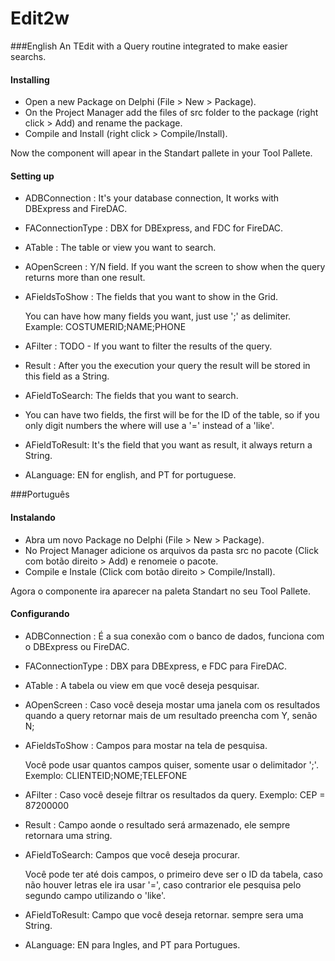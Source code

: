 # Edit2w

###English
An TEdit with a Query routine integrated to make easier searchs. 

#### Installing

* Open a new Package on Delphi (File > New > Package).
* On the Project Manager add the files of src folder to the package (right click > Add) and rename the package.
* Compile and Install (right click > Compile/Install).

Now the component will apear in the Standart pallete in your Tool Pallete.

#### Setting up 

* ADBConnection : It's your database connection, It works with DBExpress and FireDAC.
* FAConnectionType : DBX for DBExpress, and FDC for FireDAC.
* ATable        : The table or view you want to search.
* AOpenScreen   : Y/N field. If you want the screen to show when the query returns more than one result.
* AFieldsToShow : The fields that you want to show in the Grid.

  You can have how many fields you want, just use ';' as delimiter. Example: COSTUMERID;NAME;PHONE
  
* AFilter       : TODO - If you want to filter the results of the query.
* Result        : After you the execution your query the result will be stored in this field as a String.
* AFieldToSearch: The fields that you want to search.  
* 
  You can have two fields, the first will be for the ID of the table, so if you only digit numbers the where will use a '=' instead of a 'like'.

* AFieldToResult: It's the field that you want as result, it always return a String.
* ALanguage: EN for english, and PT for portuguese.






###Português

#### Instalando

* Abra um novo Package no Delphi (File > New > Package).
* No Project Manager adicione os arquivos da pasta src no pacote (Click com botão direito > Add) e renomeie o pacote.
* Compile e Instale (Click com botão direito > Compile/Install).

Agora o componente ira aparecer na paleta Standart no seu Tool Pallete.

#### Configurando

* ADBConnection : É a sua conexão com o banco de dados, funciona com o DBExpress ou FireDAC. 
* FAConnectionType : DBX para DBExpress, e FDC para FireDAC.
* ATable        : A tabela ou view em que você deseja pesquisar.
* AOpenScreen   : Caso você deseja mostar uma janela com os resultados quando a query retornar mais de um resultado preencha com Y, senão N;
* AFieldsToShow : Campos para mostar na tela de pesquisa.

  Você pode usar quantos campos quiser, somente usar o delimitador ';'. Exemplo: CLIENTEID;NOME;TELEFONE
  
* AFilter       : Caso você deseje filtrar os resultados da query. Exemplo: CEP = 87200000
* Result        : Campo aonde o resultado será armazenado, ele sempre retornara uma string.
* AFieldToSearch: Campos que você deseja procurar.  

  Você pode ter até dois campos, o primeiro deve ser o ID da tabela, caso não houver letras ele ira usar '=', caso contrarior ele pesquisa pelo segundo campo utilizando o 'like'.

* AFieldToResult: Campo que você deseja retornar. sempre sera uma String.
* ALanguage: EN para Ingles, and PT para Portugues.


